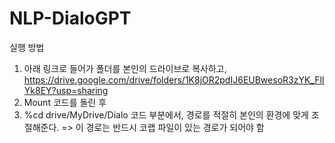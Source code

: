 # NLP-DialoGPT

실행 방법

1. 아래 링크로 들어가 폴더를 본인의 드라이브로 복사하고,
   https://drive.google.com/drive/folders/1K8jOR2pdIJ6EUBwesoR3zYK_FlIYk8EY?usp=sharing
2. Mount 코드를 돌린 후
3. %cd drive/MyDrive/Dialo 코드 부분에서, 경로를 적절히 본인의 환경에 맞게 조절해준다.
   => 이 경로는 반드시 코랩 파일이 있는 경로가 되어야 함
